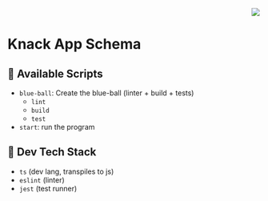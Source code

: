 <p align="right">
<a href="https://github.com/manuartero/knack-app-schema/actions/workflows/blue-ball.yaml"><img src="https://github.com/manuartero/knack-app-schema/actions/workflows/blue-ball.yaml/badge.svg" /></a>
</p>

# Knack App Schema

## 🚀 Available Scripts

- `blue-ball`: Create the blue-ball (linter + build + tests)
  - `lint`
  - `build`
  - `test`
- `start`: run the program

## 🥞 Dev Tech Stack

- `ts` (dev lang, transpiles to js)
- `eslint` (linter)
- `jest` (test runner)

